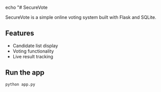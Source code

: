 echo "# SecureVote

SecureVote is a simple online voting system built with Flask and SQLite.

## Features
- Candidate list display
- Voting functionality
- Live result tracking

## Run the app
```bash
python app.py
